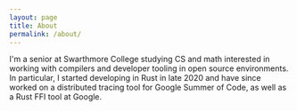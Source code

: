 ```yaml
---
layout: page
title: About
permalink: /about/
---
```


I'm a senior at Swarthmore College studying CS and math interested in working
with compilers and developer tooling in open source environments. In particular,
I started developing in Rust in late 2020 and have since worked on a distributed
tracing tool for Google Summer of Code, as well as a Rust FFI tool at Google.
